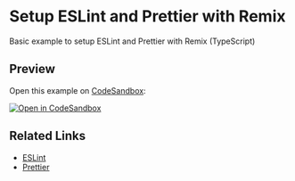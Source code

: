# Setup ESLint and Prettier with Remix

Basic example to setup ESLint and Prettier with Remix (TypeScript)

## Preview

Open this example on [CodeSandbox](https://codesandbox.com):

[![Open in CodeSandbox](https://codesandbox.io/static/img/play-codesandbox.svg)](https://codesandbox.io/s/github/remix-run/remix/tree/main/examples/eslint-prettier)

## Related Links

- [ESLint](https://eslint.org/)
- [Prettier](https://prettier.io/)
